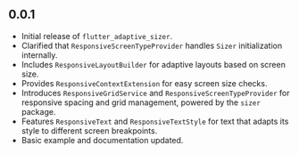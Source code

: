 ## 0.0.1

* Initial release of `flutter_adaptive_sizer`.
* Clarified that `ResponsiveScreenTypeProvider` handles `Sizer` initialization internally.
* Includes `ResponsiveLayoutBuilder` for adaptive layouts based on screen size.
* Provides `ResponsiveContextExtension` for easy screen size checks.
* Introduces `ResponsiveGridService` and `ResponsiveScreenTypeProvider` for responsive spacing and grid management, powered by the `sizer` package.
* Features `ResponsiveText` and `ResponsiveTextStyle` for text that adapts its style to different screen breakpoints.
* Basic example and documentation updated.
